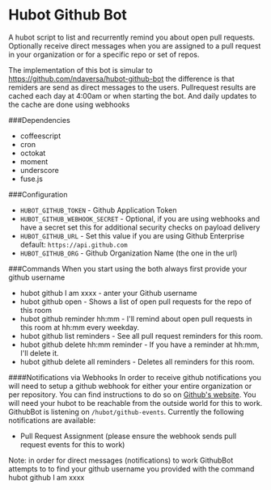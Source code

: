 # Hubot Github Bot
A hubot script to list and recurrently remind you about open pull requests.
Optionally receive direct messages when you are assigned to a pull
request in your organization or for a specific repo or set of repos.

The implementation of this bot is simular to https://github.com/ndaversa/hubot-github-bot the difference is that remiders are send as direct messages to the users.
Pullrequest results are cached each day at 4:00am or when starting the bot. And daily updates to the cache are done using webhooks


###Dependencies
- coffeescript
- cron
- octokat
- moment
- underscore
- fuse.js

###Configuration
- `HUBOT_GITHUB_TOKEN` - Github Application Token
- `HUBOT_GITHUB_WEBHOOK_SECRET` - Optional, if you are using webhooks and have a secret set this for additional security checks on payload delivery
- `HUBOT_GITHUB_URL` - Set this value if you are using Github Enterprise   default: `https://api.github.com`
- `HUBOT_GITHUB_ORG` - Github Organization Name (the one in the url)


###Commands
When you start using the both always first provide your github username
- hubot github I am xxxx - anter your Github username
- hubot github open - Shows a list of open pull requests for the repo of this room
- hubot github reminder hh:mm - I'll remind about open pull requests in this room at hh:mm every weekday.
- hubot github list reminders - See all pull request reminders for this room.
- hubot github delete hh:mm reminder - If you have a reminder at hh:mm, I'll delete it.
- hubot github delete all reminders - Deletes all reminders for this room.


####Notifications via Webhooks
In order to receive github notifications you will need to setup a github
webhook for either your entire organization or per repository. You can
find instructions to do so on [Github's website](https://developer.github.com/webhooks/creating/).
You will need your hubot to be reachable from the outside world for this
to work. GithubBot is listening on `/hubot/github-events`. Currently
the following notifications are available:

* Pull Request Assignment (please ensure the webhook sends pull request events for this to work)

Note: in order for direct messages (notifications) to work GithubBot attempts to
to find your github username you provided with the command hubot github I am xxxx